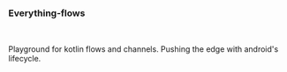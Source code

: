 <html>
<head> </head>
<body>
<h3>Everything-flows</h1>
<br/>
<p>Playground for kotlin flows and channels. Pushing the edge with android's lifecycle.</>
</body>
</html>
